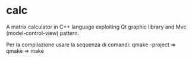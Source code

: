 # calc

A matrix calculator in C++ language exploiting Qt graphic library and Mvc (model-control-view) pattern.

Per la compilazione usare la sequenza di comandi:  qmake -project ⇒ qmake ⇒ make
